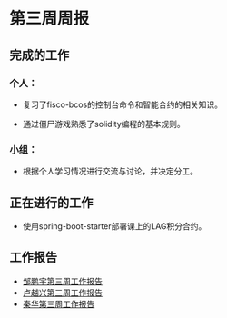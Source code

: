 # 第三周周报

## 完成的工作

### 个人：

* 复习了fisco-bcos的控制台命令和智能合约的相关知识。

* 通过僵尸游戏熟悉了solidity编程的基本规则。

### 小组：

* 根据个人学习情况进行交流与讨论，并决定分工。

  

## 正在进行的工作

* 使用spring-boot-starter部署课上的LAG积分合约。



## 工作报告

* [邹鹏宇第三周工作报告](https://github.com/2019-scut-practical-training-team/webank/blob/dev/day2/邹鹏宇/weekly_report3.md)
* [卢越兴第三周工作报告](https://github.com/2019-scut-practical-training-team/webank/blob/dev/day2/%E5%8D%A2%E8%B6%8A%E5%85%B4/week3_report.md)
* [秦华第三周工作报告](https://github.com/2019-scut-practical-training-team/webank/blob/dev/day2/%E7%A7%A6%E5%8D%8E/weekly_report3.md)
